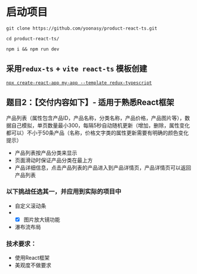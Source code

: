 # 启动项目
```shell
git clone https://github.com/yoonasy/product-react-ts.git

cd product-react-ts/

npm i && npm run dev
```

## 采用`redux-ts` + `vite react-ts` 模板创建
[`npx create-react-app my-app --template redux-typescript`](https://github.com/reduxjs/cra-template-redux-typescript)


## 题目2：【交付内容如下】- 适用于熟悉React框架
产品列表（属性包含产品ID，产品名称，分类名称，产品价格，产品图片等），数据自己模拟，单页数量最小300，每隔5秒自动随机更新（增加，删除，属性变化都可以）不小于50条产品（名称，价格文字类的属性更新需要有明确的颜色变化提示）
- 产品列表按产品分类来显示
- 页面滑动时保证产品分类在最上方
- 产品详细信息，点击产品列表的产品进入到产品详情页，产品详情页可以返回产品列表

### 以下挑战任选其一，并应用到实际的项目中
- 自定义滚动条
- - [x] 图片放大镜功能
- 瀑布流布局

### 技术要求：
- 使用React框架
- 美观度不做要求
